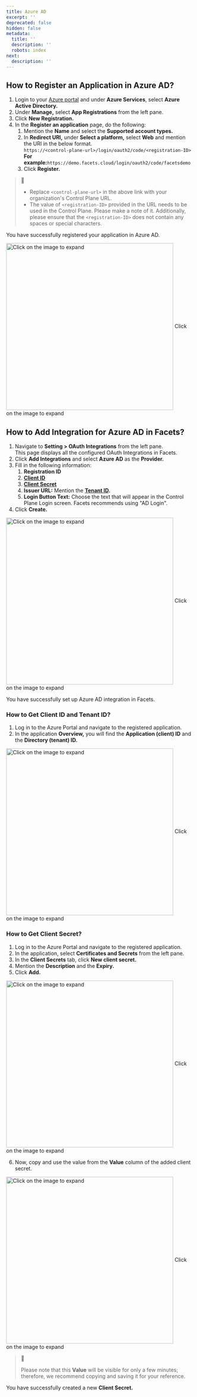 ```yaml
---
title: Azure AD
excerpt: ''
deprecated: false
hidden: false
metadata:
  title: ''
  description: ''
  robots: index
next:
  description: ''
---
```

## How to Register an Application in Azure AD?

1. Login to your [Azure portal](https://portal.azure.com/) and under **Azure Services**, select **Azure Active Directory.**
2. Under **Manage,** select **App Registrations** from the left pane. 
3. Click **New Registration.**
4. In the **Register an application** page, do the following:
   1. Mention the **Name** and select the **Supported account types.**
   2. In **Redirect URI,** under **Select a platform,** select **Web** and mention the URI in the below format.\
      `https://<control-plane-url>/login/oauth2/code/<registration-ID>`\
      **For example:**`https://demo.facets.cloud/login/oauth2/code/facetsdemo`
   3. Click **Register.**

> 📘
>
> * Replace `<control-plane-url>` in the above link with your organization's Control Plane URL.
> * The value of `<registration-ID>` provided in the URL needs to be used in the Control Plane. Please make a note of it. Additionally, please ensure that the `<registration-ID>` does not contain any spaces or special characters.

You have successfully registered your application in Azure AD.

<Image alt="Click on the image to expand" align="center" width="450px" border={true} src="https://files.readme.io/a16c309-Reg_an_app_in_Azure_AD.gif">
  Click on the image to expand
</Image>

## How to Add Integration for Azure AD in Facets?

1. Navigate to **Setting > OAuth Integrations** from the left pane.\
   This page displays all the configured OAuth Integrations in Facets.
2. Click **Add Integrations** and select **Azure AD** as the **Provider.**
3. Fill in the following information:
   1. **Registration ID**
   2. **[Client ID](doc:integrating-with-azure-ad#get-client-id-and-tenant-id)**
   3. **[Client Secret](doc:integrating-with-azure-ad#get-client-secret)**
   4. **Issuer URL:** Mention the **[Tenant ID](doc:integrating-with-azure-ad#get-client-id-and-tenant-id).**
   5. **Login Button Text:** Choose the text that will appear in the Control Plane Login screen. Facets recommends using "AD Login".
4. Click **Create.**

<Image alt="Click on the image to expand" align="center" width="450px" border={true} src="https://files.readme.io/c8adf57-image.png">
  Click on the image to expand
</Image>

You have successfully set up Azure AD integration in Facets.

### How to Get Client ID and Tenant ID?

1. Log in to the Azure Portal and navigate to the registered application.
2. In the application **Overview,** you will find the **Application (client) ID** and the **Directory (tenant) ID.**

<Image alt="Click on the image to expand" align="center" width="450px" border={true} src="https://files.readme.io/e39d728-image.png">
  Click on the image to expand
</Image>

### How to Get Client Secret?

1. Log in to the Azure Portal and navigate to the registered application.
2. In the application, select **Certificates and Secrets** from the left pane.
3. In the **Client Secrets** tab, click **New client secret.**
4. Mention the **Description** and the **Expiry.** 
5. Click **Add.** 

<Image alt="Click on the image to expand" align="center" width="450px" border={true} src="https://files.readme.io/6e6f7dc-image.png">
  Click on the image to expand
</Image>

6. Now, copy and use the value from the **Value** column of the added client secret.

<Image alt="Click on the image to expand" align="center" width="450px" border={true} src="https://files.readme.io/2b6ab35-image.png">
  Click on the image to expand
</Image>

> 📘
>
> Please note that this **Value** will be visible for only a few minutes; therefore, we recommend copying and saving it for your reference.

You have successfully created a new **Client Secret.**
